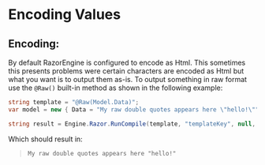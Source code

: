 # Encoding Values

## Encoding:
By default RazorEngine is configured to encode as Html. This sometimes this presents problems were certain characters are encoded as Html but what you want is to output them as-is. To output something in raw format use the `@Raw()` built-in method as shown in the following example:

```csharp
string template = "@Raw(Model.Data)";
var model = new { Data = "My raw double quotes appears here \"hello!\"" };

string result = Engine.Razor.RunCompile(template, "templateKey", null, model);
```

Which should result in:

> `My raw double quotes appears here "hello!"`